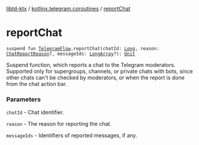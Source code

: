 [libtd-ktx](../index.md) / [kotlinx.telegram.coroutines](index.md) / [reportChat](./report-chat.md)

# reportChat

`suspend fun `[`TelegramFlow`](../kotlinx.telegram.core/-telegram-flow/index.md)`.reportChat(chatId: `[`Long`](https://kotlinlang.org/api/latest/jvm/stdlib/kotlin/-long/index.html)`, reason: `[`ChatReportReason`](https://tdlibx.github.io/td/docs/org/drinkless/td/libcore/telegram/TdApi.ChatReportReason.html)`?, messageIds: `[`LongArray`](https://kotlinlang.org/api/latest/jvm/stdlib/kotlin/-long-array/index.html)`?): `[`Unit`](https://kotlinlang.org/api/latest/jvm/stdlib/kotlin/-unit/index.html)

Suspend function, which reports a chat to the Telegram moderators. Supported only for
supergroups, channels, or private chats with bots, since other chats can't be checked by moderators,
or when the report is done from the chat action bar.

### Parameters

`chatId` - Chat identifier.

`reason` - The reason for reporting the chat.

`messageIds` - Identifiers of reported messages, if any.